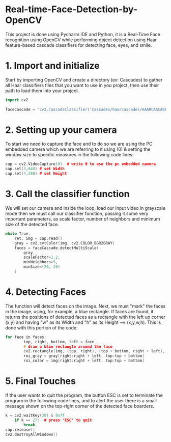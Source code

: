 # Real-time-Face-Detection-by-OpenCV
This project is done using Pycharm IDE and Python, it is a Real-Time Face recognition using OpenCV while performing object detection using Haar feature-based cascade classifiers for detecting face, eyes, and smile.
# 1. Import and initialize
Start by importing OpenCV and create a directory (ex: Cascades) to gather all Haar classifiers files that you want to use in you project, then use their path to load them into your project.
```c++
import cv2
 
faceCascade = "cv2.CascadeClassifier('Cascades/haarcascades/HAARCASCADE_FRONTALFACE_DEFAULT.xml')
```
# 2. Setting up your camera
To start we need to capture the face and to do so we are using the PC embedded camera which we are referring to it using (0) & setting the window size to specific measures in the following code lines:
```c++
cap = cv2.VideoCapture(0)  # write 0 to use the pc embedded camera 
cap.set(3,640) # set Width 
cap.set(4,380) # set Height
```
# 3. Call the classifier function
We will set our camera and inside the loop, load our input video in grayscale mode then we must call our classifier function, passing it some very important parameters, as scale factor, number of neighbors and minimum size of the detected face.
```c++
while True: 
    ret, img = cap.read() 
    gray = cv2.cvtColor(img, cv2.COLOR_BGR2GRAY) 
    faces = faceCascade.detectMultiScale( 
        gray, 
        scaleFactor=1.2, 
        minNeighbors=5, 
        minSize=(20, 20) 
    )
   ```
# 4. Detecting Faces
The function will detect faces on the image. Next, we must "mark" the faces in the image, using, for example, a blue rectangle. If faces are found, it returns the positions of detected faces as a rectangle with the left up corner (x,y) and having "w" as its Width and "h" as its Height ==> (x,y,w,h). This is done with this portion of the code:
```c++
for face in faces: 
        top, right, bottom, left = face 
        # draw a blue rectangle around the face 
        cv2.rectangle(img, (top, right), (top + bottom, right + left), (255, 0, 0), 2) 
        roi_gray = gray[right:right + left, top:top + bottom] 
        roi_color = img[right:right + left, top:top + bottom]
  ```      
# 5. Final Touches
If the user wants to quit the program, the button ESC is set to terminate the program in the following code lines, and to alert the user there is a small message shown on the top-right corner of the detected face boarders.
```c++
k = cv2.waitKey(30) & 0xff 
    if k == 27:  # press 'ESC' to quit 
        break 
cap.release() 
cv2.destroyAllWindows()
```
